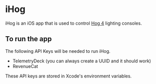 # iHog

iHog is an iOS app that is used to control [Hog 4](https://etcconnect.com) lighting consoles.

## To run the app

The following API Keys will be needed to run iHog.

- TelemetryDeck (you can always create a UUID and it should work)
- RevenueCat

These API keys are stored in Xcode's environment variables.
